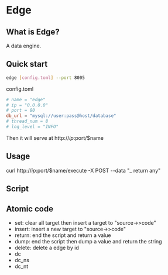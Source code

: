 # Edge

## What is Edge?
A data engine.

## Quick start
```sh
edge [config.toml] --port 8005
```
config.toml
```toml
# name = "edge"
# ip = "0.0.0.0"
# port = 80
db_url = "mysql://user:pass@host/database"
# thread_num = 8
# log_level = "INFO"
```
Then it will serve at http://$ip:$port/$name

## Usage
curl http://$ip:$port/$name/execute -X POST --data "_ return any"

## Script

## Atomic code
- set: clear all target then insert a target to "source->>code"
- insert: insert a new target to "source->>code"
- return: end the script and return a value
- dump: end the script then dump a value and return the string
- delete: delete a edge by id
- dc
- dc_ns
- dc_nt

